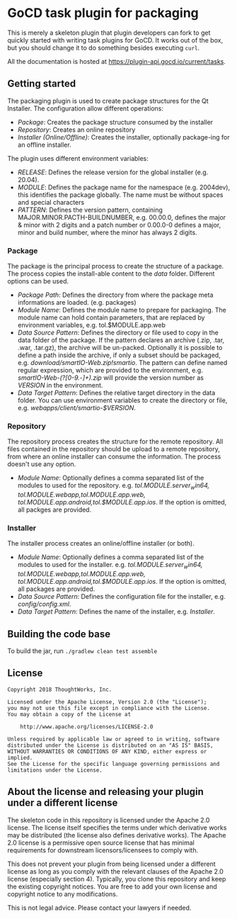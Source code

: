 # GoCD task plugin for packaging

This is merely a skeleton plugin that plugin developers can fork to get quickly 
started with writing task plugins for GoCD. It works out of the box, but you should change 
it to do something besides executing `curl`.
 
All the documentation is hosted at https://plugin-api.gocd.io/current/tasks.



## Getting started

The packaging plugin is used to create package structures for the Qt Installer. The configuration allow different operations:

- *Package*: Creates the package structure consumed by the installer
- *Repository*: Creates an online repository
- *Installer (Online/Offline)*: Creates the installer, optionally package-ing for an offline installer.


The plugin uses different environment variables:

- *RELEASE*: Defines the release version for the global installer (e.g. 20.04).
- *MODULE*: Defines the package name for the namespace (e.g. 2004dev), this identifies the package globally. The name must be without spaces and special characters
- *PATTERN*: Defines the version pattern, containing MAJOR.MINOR.PACTH-BUILDNUMBER, e.g. 00.00.0, defines the major & minor with 2 digits and a patch number or 0.00.0-0 defines a major, minor and build number, where the minor has always 2 digits.


### Package

The package is the principal process to create the structure of a package. The process copies the install-able content to the *data* folder. Different options can be used.

- *Package Path*: Defines the directory from where the package meta informations are loaded. (e.g. packages)
- *Module Name*: Defines the module name to prepare for packaging. The module name can hold contain parameters, that are replaced by environment variables, e.g. tol.$MODULE.app.web
- *Data Source Pattern*: Defines the directory or file used to copy in the data folder of the package. If the pattern declares an archive (.zip, .tar, .war, .tar.gz), the archive will be un-packed. Optionally it is possible to define a path inside the archive, if only a subset should be packaged, e.g. *download/smartIO-Web.zip!smartio*. The pattern can define named regular expression, which are provided to the environment, e.g. *smartIO-Web-(?<VERSION>[0-9.\-]+).zip* will provide the version number as *VERSION* in the environment.
- *Data Target Pattern*: Defines the relative target directory in the data folder. You can use environment variables to create the directory or file, e.g. *webapps/client/smartio-$VERSION*.

### Repository

The repository process creates the structure for the remote repository. All files contained in the repository should be upload to a remote repository, from where an online installer can consume the information. The process doesn't use any option.

- *Module Name*: Optionally defines a comma separated list of the modules to used for the repository. e.g. *tol.$MODULE.server_win64,tol.$MODULE.webapp,tol.$MODULE.app.web,tol.$MODULE.app.android,tol.$MODULE.app.ios*. If the option is omitted, all packges are provided.


### Installer

The installer process creates an online/offline installer (or both).

- *Module Name*: Optionally defines a comma separated list of the modules to used for the installer. e.g. *tol.$MODULE.server_win64,tol.$MODULE.webapp,tol.$MODULE.app.web,tol.$MODULE.app.android,tol.$MODULE.app.ios*. If the option is omitted, all packages are provided.
- *Data Source Pattern*: Defines the configuration file for the installer, e.g. *config/config.xml*.
- *Data Target Pattern*: Defines the name of the installer, e.g. *Installer*.


## Building the code base

To build the jar, run `./gradlew clean test assemble`

## License

```plain
Copyright 2018 ThoughtWorks, Inc.

Licensed under the Apache License, Version 2.0 (the "License");
you may not use this file except in compliance with the License.
You may obtain a copy of the License at

    http://www.apache.org/licenses/LICENSE-2.0

Unless required by applicable law or agreed to in writing, software
distributed under the License is distributed on an "AS IS" BASIS,
WITHOUT WARRANTIES OR CONDITIONS OF ANY KIND, either express or implied.
See the License for the specific language governing permissions and
limitations under the License.
```

## About the license and releasing your plugin under a different license

The skeleton code in this repository is licensed under the Apache 2.0 license. The license itself specifies the terms
under which derivative works may be distributed (the license also defines derivative works). The Apache 2.0 license is a
permissive open source license that has minimal requirements for downstream licensors/licensees to comply with.

This does not prevent your plugin from being licensed under a different license as long as you comply with the relevant
clauses of the Apache 2.0 license (especially section 4). Typically, you clone this repository and keep the existing
copyright notices. You are free to add your own license and copyright notice to any modifications.

This is not legal advice. Please contact your lawyers if needed.
